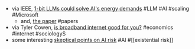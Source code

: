 - via IEEE,  [1-bit LLMs could solve AI's energy demands](https://spectrum.ieee.org/1-bit-llm) #LLM #AI #scaling #Microsoft
	- and, [the paper](https://arxiv.org/abs/2402.17764) #papers
- via Tyler Cowen, [is broadband internet good for you?](https://marginalrevolution.com/marginalrevolution/2024/06/is-broadband-good-for-you.html) #economics #internet #sociologyS
- some interesting [skeptical points on AI risk](https://forum.effectivealtruism.org/posts/yfmKnyd3uThq9Dd2c/titotal-on-ai-risk-scepticism) #AI #[[existential risk]]